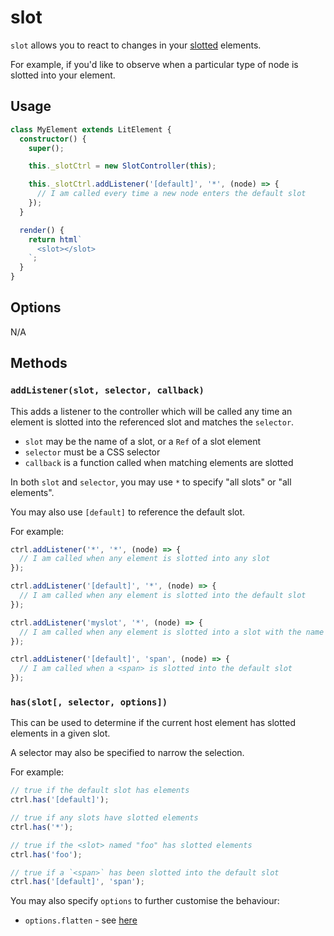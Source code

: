 # slot

`slot` allows you to react to changes in your [slotted](https://developer.mozilla.org/en-US/docs/Web/HTML/Element/slot)
elements.

For example, if you'd like to observe when a particular type of node is
slotted into your element.

## Usage

```ts
class MyElement extends LitElement {
  constructor() {
    super();

    this._slotCtrl = new SlotController(this);

    this._slotCtrl.addListener('[default]', '*', (node) => {
      // I am called every time a new node enters the default slot
    });
  }

  render() {
    return html`
      <slot></slot>
    `;
  }
}
```

## Options

N/A

## Methods

### `addListener(slot, selector, callback)`

This adds a listener to the controller which will be called any time an element
is slotted into the referenced slot and matches the `selector`.

- `slot` may be the name of a slot, or a `Ref` of a slot element
- `selector` must be a CSS selector
- `callback` is a function called when matching elements are slotted

In both `slot` and `selector`, you may use `*` to specify "all slots" or
"all elements".

You may also use `[default]` to reference the default slot.

For example:

```ts
ctrl.addListener('*', '*', (node) => {
  // I am called when any element is slotted into any slot
});

ctrl.addListener('[default]', '*', (node) => {
  // I am called when any element is slotted into the default slot
});

ctrl.addListener('myslot', '*', (node) => {
  // I am called when any element is slotted into a slot with the name "myslot"
});

ctrl.addListener('[default]', 'span', (node) => {
  // I am called when a <span> is slotted into the default slot
});
```

### `has(slot[, selector, options])`

This can be used to determine if the current host element has slotted elements
in a given slot.

A selector may also be specified to narrow the selection.

For example:

```ts
// true if the default slot has elements
ctrl.has('[default]');

// true if any slots have slotted elements
ctrl.has('*');

// true if the <slot> named "foo" has slotted elements
ctrl.has('foo');

// true if a `<span>` has been slotted into the default slot
ctrl.has('[default]', 'span');
```

You may also specify `options` to further customise the behaviour:

- `options.flatten` - see [here](https://developer.mozilla.org/en-US/docs/Web/API/HTMLSlotElement/assignedElements#flatten)
